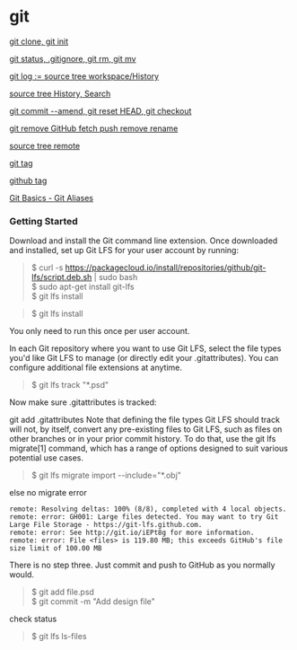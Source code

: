 # git

[git clone, git init](https://git-scm.com/book/en/v2/Git-Basics-Getting-a-Git-Repository)

[git status, .gitignore, git rm, git mv](https://git-scm.com/book/en/v2/Git-Basics-Recording-Changes-to-the-Repository)

[git log := source tree workspace/History](https://git-scm.com/book/en/v2/Git-Basics-Viewing-the-Commit-History)

[source tree History, Search](https://gitbook.tw/chapters/using-git/log.html)

[git commit --amend, git reset HEAD, git checkout](https://git-scm.com/book/en/v2/Git-Basics-Undoing-Things)

[git remove GitHub fetch push remove rename](https://git-scm.com/book/en/v2/Git-Basics-Working-with-Remotes)

[source tree remote](https://gitbook.tw/chapters/github/push-to-github.html)

[git tag](https://git-scm.com/book/en/v2/Git-Basics-Tagging)

[github tag](https://zlargon.gitbooks.io/git-tutorial/content/advanced/tag.html)

[Git Basics - Git Aliases](https://git-scm.com/book/en/v2/Git-Basics-Git-Aliases)



### Getting Started

Download and install the Git command line extension. Once downloaded and installed, set up Git LFS for your user account by running:

> $ curl -s https://packagecloud.io/install/repositories/github/git-lfs/script.deb.sh | sudo bash  
$ sudo apt-get install git-lfs  
$ git lfs install

>$ git lfs install

You only need to run this once per user account.

In each Git repository where you want to use Git LFS, select the file types you'd like Git LFS to manage (or directly edit your .gitattributes). You can configure additional file extensions at anytime.

>$ git lfs track "*.psd"

Now make sure .gitattributes is tracked:

git add .gitattributes
Note that defining the file types Git LFS should track will not, by itself, convert any pre-existing files to Git LFS, such as files on other branches or in your prior commit history. To do that, use the git lfs migrate[1] command, which has a range of options designed to suit various potential use cases.

>$ git lfs migrate import --include="*.obj"

else no migrate error
```config
remote: Resolving deltas: 100% (8/8), completed with 4 local objects. remote: error: GH001: Large files detected. You may want to try Git Large File Storage - https://git-lfs.github.com.
remote: error: See http://git.io/iEPt8g for more information.
remote: error: File <files> is 119.80 MB; this exceeds GitHub's file size limit of 100.00 MB
```

There is no step three. Just commit and push to GitHub as you normally would.

> $ git add file.psd  
$ git commit -m "Add design file"

check status

>$ git lfs ls-files
